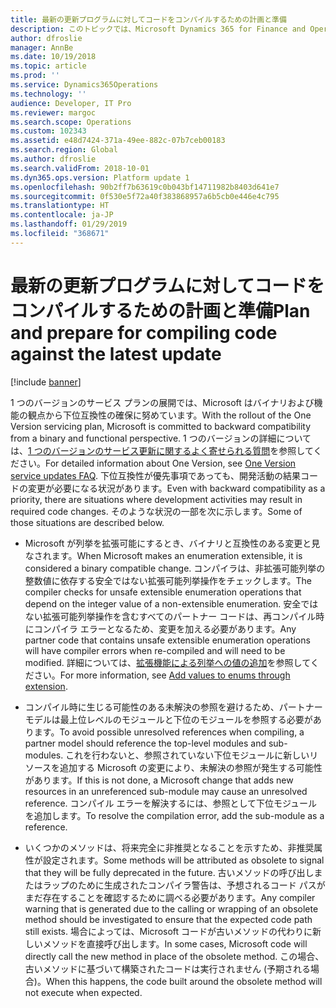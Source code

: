 ```yaml
---
title: 最新の更新プログラムに対してコードをコンパイルするための計画と準備
description: このトピックでは、Microsoft Dynamics 365 for Finance and Operations から最新の更新プログラムを使用してパートナー コードをコンパイルするときに、開発者が遭遇する可能性のある潜在的な問題を取り上げます。
author: dfroslie
manager: AnnBe
ms.date: 10/19/2018
ms.topic: article
ms.prod: ''
ms.service: Dynamics365Operations
ms.technology: ''
audience: Developer, IT Pro
ms.reviewer: margoc
ms.search.scope: Operations
ms.custom: 102343
ms.assetid: e48d7424-371a-49ee-882c-07b7ceb00183
ms.search.region: Global
ms.author: dfroslie
ms.search.validFrom: 2018-10-01
ms.dyn365.ops.version: Platform update 1
ms.openlocfilehash: 90b2ff7b63619c0b043bf14711982b8403d641e7
ms.sourcegitcommit: 0f530e5f72a40f383868957a6b5cb0e446e4c795
ms.translationtype: HT
ms.contentlocale: ja-JP
ms.lasthandoff: 01/29/2019
ms.locfileid: "368671"
---
```

# <a name="plan-and-prepare-for-compiling-code-against-the-latest-update"></a><span data-ttu-id="39db4-103">最新の更新プログラムに対してコードをコンパイルするための計画と準備</span><span class="sxs-lookup"><span data-stu-id="39db4-103">Plan and prepare for compiling code against the latest update</span></span>

[!include [banner](../includes/banner.md)]

<span data-ttu-id="39db4-104">1 つのバージョンのサービス プランの展開では、Microsoft はバイナリおよび機能の観点から下位互換性の確保に努めています。</span><span class="sxs-lookup"><span data-stu-id="39db4-104">With the rollout of the One Version servicing plan, Microsoft is committed to backward compatibility from a binary and functional perspective.</span></span> <span data-ttu-id="39db4-105">1 つのバージョンの詳細については、[1 つのバージョンのサービス更新に関するよく寄せられる質問](../../fin-and-ops/get-started/one-version.md)を参照してください。</span><span class="sxs-lookup"><span data-stu-id="39db4-105">For detailed information about One Version, see [One Version service updates FAQ](../../fin-and-ops/get-started/one-version.md).</span></span> <span data-ttu-id="39db4-106">下位互換性が優先事項であっても、開発活動の結果コードの変更が必要になる状況があります。</span><span class="sxs-lookup"><span data-stu-id="39db4-106">Even with backward compatibility as a priority, there are situations where development activities may result in required code changes.</span></span> <span data-ttu-id="39db4-107">そのような状況の一部を次に示します。</span><span class="sxs-lookup"><span data-stu-id="39db4-107">Some of those situations are described below.</span></span> 

- <span data-ttu-id="39db4-108">Microsoft が列挙を拡張可能にするとき、バイナリと互換性のある変更と見なされます。</span><span class="sxs-lookup"><span data-stu-id="39db4-108">When Microsoft makes an enumeration extensible, it is considered a binary compatible change.</span></span> <span data-ttu-id="39db4-109">コンパイラは、非拡張可能列挙の整数値に依存する安全ではない拡張可能列挙操作をチェックします。</span><span class="sxs-lookup"><span data-stu-id="39db4-109">The compiler checks for unsafe extensible enumeration operations that depend on the integer value of a non-extensible enumeration.</span></span> <span data-ttu-id="39db4-110">安全ではない拡張可能列挙操作を含むすべてのパートナー コードは、再コンパイル時にコンパイラ エラーとなるため、変更を加える必要があります。</span><span class="sxs-lookup"><span data-stu-id="39db4-110">Any partner code that contains unsafe extensible enumeration operations will have compiler errors when re-compiled and will need to be modified.</span></span> <span data-ttu-id="39db4-111">詳細については、[拡張機能による列挙への値の追加](../extensibility/add-enum-value.md)を参照してください。</span><span class="sxs-lookup"><span data-stu-id="39db4-111">For more information, see [Add values to enums through extension](../extensibility/add-enum-value.md).</span></span>

- <span data-ttu-id="39db4-112">コンパイル時に生じる可能性のある未解決の参照を避けるため、パートナー モデルは最上位レベルのモジュールと下位のモジュールを参照する必要があります。</span><span class="sxs-lookup"><span data-stu-id="39db4-112">To avoid possible unresolved references when compiling, a partner model should reference the top-level modules and sub-modules.</span></span> <span data-ttu-id="39db4-113">これを行わないと、参照されていない下位モジュールに新しいリソースを追加する Microsoft の変更により、未解決の参照が発生する可能性があります。</span><span class="sxs-lookup"><span data-stu-id="39db4-113">If this is not done, a Microsoft change that adds new resources in an unreferenced sub-module may cause an unresolved reference.</span></span> <span data-ttu-id="39db4-114">コンパイル エラーを解決するには、参照として下位モジュールを追加します。</span><span class="sxs-lookup"><span data-stu-id="39db4-114">To resolve the compilation error, add the sub-module as a reference.</span></span>

- <span data-ttu-id="39db4-115">いくつかのメソッドは、将来完全に非推奨となることを示すため、非推奨属性が設定されます。</span><span class="sxs-lookup"><span data-stu-id="39db4-115">Some methods will be attributed as obsolete to signal that they will be fully deprecated in the future.</span></span> <span data-ttu-id="39db4-116">古いメソッドの呼び出しまたはラップのために生成されたコンパイラ警告は、予想されるコード パスがまだ存在することを確認するために調べる必要があります。</span><span class="sxs-lookup"><span data-stu-id="39db4-116">Any compiler warning that is generated due to the calling or wrapping of an obsolete method should be investigated to ensure that the expected code path still exists.</span></span> <span data-ttu-id="39db4-117">場合によっては、Microsoft コードが古いメソッドの代わりに新しいメソッドを直接呼び出します。</span><span class="sxs-lookup"><span data-stu-id="39db4-117">In some cases, Microsoft code will directly call the new method in place of the obsolete method.</span></span> <span data-ttu-id="39db4-118">この場合、古いメソッドに基づいて構築されたコードは実行されません (予期される場合)。</span><span class="sxs-lookup"><span data-stu-id="39db4-118">When this happens, the code built around the obsolete method will not execute when expected.</span></span>
